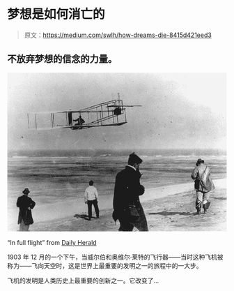 # 梦想是如何消亡的

> 原文：<https://medium.com/swlh/how-dreams-die-8415d421eed3>

## 不放弃梦想的信念的力量。

![](img/f9b248b4c075839b87d9e353451c39cc.png)

“In full flight” from [Daily Herald](https://www.dailyherald.com/article/20150711/business/150719959/)

1903 年 12 月的一个下午，当威尔伯和奥维尔·莱特的飞行器——当时这种飞机被称为——飞向天空时，这是世界上最重要的发明之一的旅程中的一大步。

飞机的发明是人类历史上最重要的创新之一。它改变了…